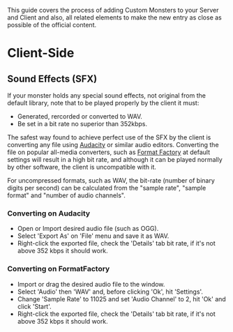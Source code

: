 This guide covers the process of adding Custom Monsters to your Server and Client and also, all related elements to make the new entry as close as possible of the official content.

# Client-Side

## Sound Effects (SFX)
If your monster holds any special sound effects, not original from the default library, note that to be played properly by the client it must: 
* Generated, rercorded or converted to WAV.
* Be set in a bit rate no superior than 352kbps.

The safest way found to achieve perfect use of the SFX by the client is converting any file using [Audacity](http://www.audacityteam.org/download/) or similar audio editors. Converting the file on popular all-media converters, such as [Format Factory](https://formatfactory.en.uptodown.com/windows) at default settings will result in a high bit rate, and although it can be played normally by other software, the client is uncompatible with it.

For uncompressed formats, such as WAV, the bit-rate (number of binary digits per second) can be calculated from the "sample rate", "sample format" and "number of audio channels".

### Converting on Audacity
* Open or Import desired audio file (such as OGG).
* Select 'Export As' on 'File' menu and save it as WAV.
* Right-click the exported file, check the 'Details' tab bit rate, if it's not above 352 kbps it should work.

### Converting on FormatFactory
* Import or drag the desired audio file to the window.
* Select 'Audio' then 'WAV' and, before clicking 'Ok', hit 'Settings'.
* Change 'Sample Rate' to 11025 and set 'Audio Channel' to 2, hit 'Ok' and click 'Start'.
* Right-click the exported file, check the 'Details' tab bit rate, if it's not above 352 kbps it should work.